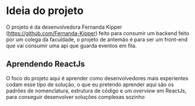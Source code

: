 # Ideia do projeto
O projeto é da desenvolvedora Fernanda Kipper (https://github.com/Fernanda-Kipper) feito para consumir um backend 
feito por um colega da faculdade, o projeto de antemão é para ser um front-end que vai consumir uma api que guarda eventos em fila. 

## Aprendendo ReactJs 
O foco do projeto aqui é aprender como desenvolvedores mais experientes codam esse tipo de solução, o que eu pretendo aprender aqui são os padrões de nomenclatura, estrutura de código e um *overview* em ReactJs, para conseguir desenvolver soluções complexas sozinho